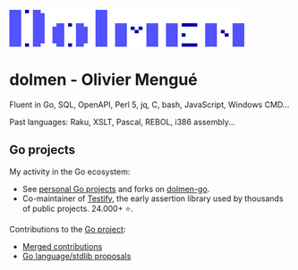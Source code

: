 ![Dolmen (logo)](dolmen.png)

# dolmen - Olivier Mengué

Fluent in Go, SQL, OpenAPI, Perl 5, jq, C, bash,  JavaScript, Windows CMD...

Past languages: Raku, XSLT, Pascal, REBOL, i386 assembly...

## Go projects

My activity in the Go ecosystem:
  * See [personal Go projects](https://github.com/orgs/dolmen-go/repositories?q=mirror%3Afalse+fork%3Afalse+archived%3Afalse) and forks on [dolmen-go](https://github.com/dolmen-go).
  * Co-maintainer of [Testify](https://pkg.go.dev/github.com/stretchr/testify), the early assertion library used by thousands of public projects. 24.000+ ⭐.

Contributions to the [Go project](https://go.dev):
  * [Merged contributions](https://go-review.googlesource.com/q/owner:olivier.mengue@gmail.com)
  * [Go language/stdlib proposals](https://github.com/golang/go/issues?q=is%3Aissue%20label%3AProposal%20author%3Adolmen)